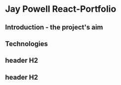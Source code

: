 # Jay Powell React-Portfolio
## Introduction - the project's aim
## Technologies
## header H2
## header H2
